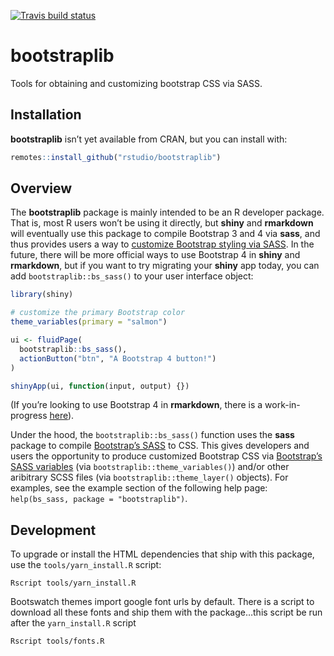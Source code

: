 
<!-- badges: start -->

[![Travis build
status](https://travis-ci.org/rstudio/bootstraplib.svg?branch=master)](https://travis-ci.org/rstudio/bootstraplib)
<!-- badges: end -->

# bootstraplib

Tools for obtaining and customizing bootstrap CSS via SASS.

## Installation

**bootstraplib** isn’t yet available from CRAN, but you can install
with:

``` r
remotes::install_github("rstudio/bootstraplib")
```

## Overview

The **bootstraplib** package is mainly intended to be an R developer
package. That is, most R users won’t be using it directly, but **shiny**
and **rmarkdown** will eventually use this package to compile Bootstrap
3 and 4 via **sass**, and thus provides users a way to [customize
Bootstrap styling via
SASS](https://getbootstrap.com/docs/4.4/getting-started/theming/). In
the future, there will be more official ways to use Bootstrap 4 in
**shiny** and **rmarkdown**, but if you want to try migrating your
**shiny** app today, you can add `bootstraplib::bs_sass()` to your user
interface object:

``` r
library(shiny)

# customize the primary Bootstrap color
theme_variables(primary = "salmon")

ui <- fluidPage(
  bootstraplib::bs_sass(),
  actionButton("btn", "A Bootstrap 4 button!")
)

shinyApp(ui, function(input, output) {})
```

(If you’re looking to use Bootstrap 4 in **rmarkdown**, there is a
work-in-progress
[here](https://github.com/rstudio/rmarkdown/pull/1706)).

Under the hood, the `bootstraplib::bs_sass()` function uses the **sass**
package to compile [Bootstrap’s
SASS](https://getbootstrap.com/docs/4.0/getting-started/theming/) to
CSS. This gives developers and users the opportunity to produce
customized Bootstrap CSS via [Bootstrap’s SASS
variables](https://github.com/rstudio/bootstraplib/blob/master/inst/node_modules/bootstrap/scss/_variables.scss)
(via `bootstraplib::theme_variables()`) and/or other aribitrary SCSS
files (via `bootstraplib::theme_layer()` objects). For examples, see the
example section of the following help page: `help(bs_sass, package =
"bootstraplib")`.

## Development

To upgrade or install the HTML dependencies that ship with this package,
use the `tools/yarn_install.R` script:

``` shell
Rscript tools/yarn_install.R
```

Bootswatch themes import google font urls by default. There is a script
to download all these fonts and ship them with the package…this script
be run after the `yarn_install.R` script

``` shell
Rscript tools/fonts.R
```
